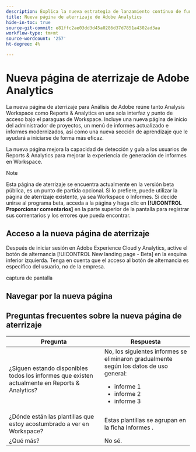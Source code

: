 ```yaml
---
description: Explica la nueva estrategia de lanzamiento continuo de funcionalidades para Adobe Analytics
title: Nueva página de aterrizaje de Adobe Analytics
hide-in-toc: true
source-git-commit: e81ffc2ae03dd3d45a0286d37d7851a4302ad3aa
workflow-type: tm+mt
source-wordcount: '257'
ht-degree: 4%

---
```


# Nueva página de aterrizaje de Adobe Analytics

La nueva página de aterrizaje para Análisis de Adobe reúne tanto Analysis Workspace como Reports &amp; Analytics en una sola interfaz y punto de acceso bajo el paraguas de Workspace. Incluye una nueva página de inicio del administrador de proyectos, un menú de informes actualizado e informes modernizados, así como una nueva sección de aprendizaje que le ayudará a iniciarse de forma más eficaz.

La nueva página mejora la capacidad de detección y guía a los usuarios de Reports &amp; Analytics para mejorar la experiencia de generación de informes en Workspace.

>[!NOTE]
>
>Esta página de aterrizaje se encuentra actualmente en la versión beta pública, es un punto de partida opcional. Si lo prefiere, puede utilizar la página de aterrizaje existente, ya sea Workspace o Informes. Si decide unirse al programa beta, acceda a la página y haga clic en **[!UICONTROL Proporcionar comentarios]** en la parte superior de la pantalla para registrar sus comentarios y los errores que pueda encontrar.

## Acceso a la nueva página de aterrizaje

Después de iniciar sesión en Adobe Experience Cloud y Analytics, active el botón de alternancia [!UICONTROL New landing page - Beta] en la esquina inferior izquierda. Tenga en cuenta que el acceso al botón de alternancia es específico del usuario, no de la empresa.

captura de pantalla

## Navegar por la nueva página



## Preguntas frecuentes sobre la nueva página de aterrizaje

| Pregunta | Respuesta |
| --- | --- |
| ¿Siguen estando disponibles todos los informes que existen actualmente en Reports &amp; Analytics? | No, los siguientes informes se eliminaron gradualmente según los datos de uso general: <ul><li>informe 1</li><li>informe 2</li><li>informe 3 </li></ul> |
| ¿Dónde están las plantillas que estoy acostumbrado a ver en Workspace? | Estas plantillas se agrupan en la ficha Informes . |
| ¿Qué más? | No sé. |
